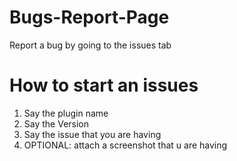 # Bugs-Report-Page
Report a bug by going to the issues tab 

# How to start an issues
1. Say the plugin name
2. Say the Version
3. Say the issue that you are having
4. OPTIONAL: attach a screenshot that u are having
